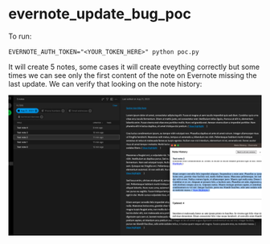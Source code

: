 # evernote_update_bug_poc

To run:

```
EVERNOTE_AUTH_TOKEN="<YOUR_TOKEN_HERE>" python poc.py
```

It will create 5 notes, some cases it will create eveything correctly but some times we can see only the first content of the note on Evernote missing the last update. We can verify that looking on the note history:

![Evernote screenshot](image.png)